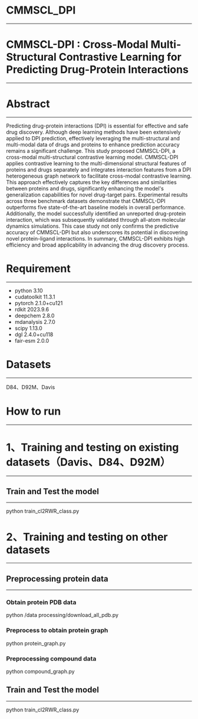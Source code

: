 # CMMSCL_DPI
--------

# CMMSCL-DPI : Cross-Modal Multi-Structural Contrastive Learning for Predicting Drug-Protein Interactions
--------

# Abstract
--------
Predicting drug-protein interactions (DPI) is essential for effective and safe drug discovery. Although deep learning methods have been extensively applied to DPI prediction, effectively leveraging the multi-structural and multi-modal data of drugs and proteins to enhance prediction accuracy remains a significant challenge. This study proposed CMMSCL-DPI, a cross-modal multi-structural contrastive learning model. CMMSCL-DPI applies contrastive learning to the multi-dimensional structural features of proteins and drugs separately and integrates interaction features from a DPI heterogeneous graph network to facilitate cross-modal contrastive learning. This approach effectively captures the key differences and similarities between proteins and drugs, significantly enhancing the model's generalization capabilities for novel drug-target pairs. Experimental results across three benchmark datasets demonstrate that CMMSCL-DPI outperforms five state-of-the-art baseline models in overall performance. Additionally, the model successfully identified an unreported drug-protein interaction, which was subsequently validated through all-atom molecular dynamics simulations. This case study not only confirms the predictive accuracy of CMMSCL-DPI but also underscores its potential in discovering novel protein-ligand interactions. In summary, CMMSCL-DPI exhibits high efficiency and broad applicability in advancing the drug discovery process.

# Requirement
-------
- python 3.10
- cudatoolkit 11.3.1
- pytorch 2.1.0+cu121
- rdkit 2023.9.6
- deepchem 2.8.0
- mdanalysis 2.7.0
- scipy 1.13.0
- dgl 2.4.0+cu118
- fair-esm 2.0.0

# Datasets
-------
D84、D92M、Davis

# How to run
-------

# 1、Training and testing on existing datasets（Davis、D84、D92M）
-------
## Train and Test the model
-------
python train_cl2RWR_class.py



# 2、Training and testing on other datasets
-------

## Preprocessing protein data
-------
### Obtain protein PDB data
python /data processing/download_all_pdb.py

### Preprocess to obtain protein graph
python protein_graph.py

### Preprocessing compound data
python compound_graph.py

## Train and Test the model
-------
python train_cl2RWR_class.py




